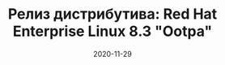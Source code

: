 ---
layout: post
title: "Релиз дистрибутива: Red Hat Enterprise Linux 8.3 \"Ootpa\""
date: 2020-11-29   
---